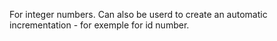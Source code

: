 For integer numbers. Can also be userd to create an automatic incrementation - for exemple for id number. 
